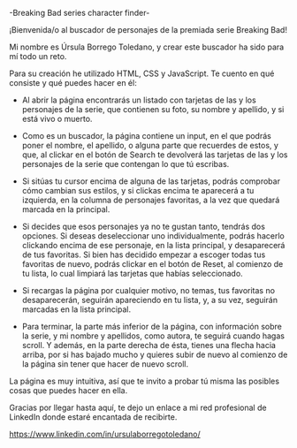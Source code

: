 -Breaking Bad series character finder-

¡Bienvenida/o al buscador de personajes de la premiada serie Breaking Bad!

Mi nombre es Úrsula Borrego Toledano, y crear este buscador ha sido para mí todo un reto.

Para su creación he utilizado HTML, CSS y JavaScript. Te cuento en qué consiste y qué puedes hacer en él:

- Al abrir la página encontrarás un listado con tarjetas de las y los personajes de la serie, que contienen su foto, su nombre y apellido, y si está vivo o muerto.

- Como es un buscador, la página contiene un input, en el que podrás poner el nombre, el apellido, o alguna parte que recuerdes de estos, y que, al clickar en el botón de Search te devolverá las tarjetas de las y los personajes de la serie que contengan lo que tú escribas.

- Si sitúas tu cursor encima de alguna de las tarjetas, podrás comprobar cómo cambian sus estilos, y si clickas encima te aparecerá a tu izquierda, en la columna de personajes favoritas, a la vez que quedará marcada en la principal.

- Si decides que esos personajes ya no te gustan tanto, tendrás dos opciones. Si deseas deseleccionar uno individualmente, podrás hacerlo clickando encima de ese personaje, en la lista principal, y desaparecerá de tus favoritas. Si bien has decidido empezar a escoger todas tus favoritas de nuevo, podrás clickar en el botón de Reset, al comienzo de tu lista, lo cual limpiará las tarjetas que habías seleccionado.

- Si recargas la página por cualquier motivo, no temas, tus favoritas no desaparecerán, seguirán apareciendo en tu lista, y, a su vez, seguirán marcadas en la lista principal.

- Para terminar, la parte más inferior de la página, con información sobre la serie, y mi nombre y apellidos, como autora, te seguirá cuando hagas scroll. Y además, en la parte derecha de ésta, tienes una flecha hacia arriba, por si has bajado mucho y quieres subir de nuevo al comienzo de la página sin tener que hacer de nuevo scroll.

La página es muy intuitiva, así que te invito a probar tú misma las posibles cosas que puedes hacer en ella.

Gracias por llegar hasta aquí, te dejo un enlace a mi red profesional de LinkedIn donde estaré encantada de recibirte.

https://www.linkedin.com/in/ursulaborregotoledano/
